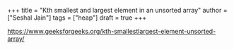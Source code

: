 +++
title = "Kth smallest and largest element in an unsorted array"
author = ["Seshal Jain"]
tags = ["heap"]
draft = true
+++

<https://www.geeksforgeeks.org/kth-smallestlargest-element-unsorted-array/>
